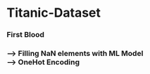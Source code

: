 # Titanic-Dataset
### First Blood
### --> Filling NaN elements with ML Model <br> --> OneHot Encoding <br>
